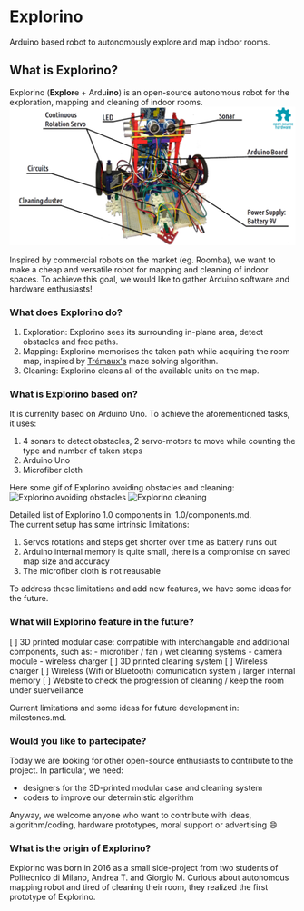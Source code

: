 # Explorino
Arduino based robot to autonomously explore and map indoor rooms.

## What is Explorino?
  Explorino (**Explor**e + Ardu**ino**) is an open-source autonomous robot for the exploration, mapping and cleaning of indoor rooms. 
  ![First Prototype Explorino](1.0/explorino_1.png "First Prototype Explorino")
  
  Inspired by commercial robots on the market (eg. Roomba), we want to make a cheap and versatile robot for mapping and cleaning of indoor spaces. 
  To achieve this goal, we would like to gather Arduino software and hardware enthusiasts!

### What does Explorino do?
  1. Exploration: Explorino sees its surrounding in-plane area, detect obstacles and free paths. 
  2. Mapping: Explorino memorises the taken path while acquiring the room map, inspired by [Trémaux's](https://en.wikipedia.org/wiki/Maze_solving_algorithm#Tr%C3%A9maux's_algorithm) maze solving algorithm.
  3. Cleaning: Explorino cleans all of the available units on the map.
  
 ### What is Explorino based on?
It is currenlty based on Arduino Uno. To achieve the aforementioned tasks, it uses:
  1. 4 sonars to detect obstacles, 2 servo-motors to move while counting the type and number of taken steps 
  2. Arduino Uno
  3. Microfiber cloth
  
Here some gif of Explorino avoiding obstacles and cleaning:
![Explorino avoiding obstacles](1.0/img/avoid_obstacle.gif "Explorino avoiding obstacles")
![Explorino cleaning](1.0/img/cleaning.gif "Explorino cleaning")

 Detailed list of Explorino 1.0 components in: 1.0/components.md.  
 The current setup has some intrinsic limitations:
 1. Servos rotations and steps get shorter over time as battery runs out
 2. Arduino internal memory is quite small, there is a compromise on saved map size and accuracy  
 3. The microfiber cloth is not reausable 

 To address these limitations and add new features, we have some ideas for the future.
 
### What will Explorino feature in the future?
  [ ] 3D printed modular case: compatible with interchangable and additional components, such as:
      - microfiber / fan / wet cleaning systems
      - camera module
      - wireless charger
  [ ] 3D printed cleaning system 
  [ ] Wireless charger
  [ ] Wireless (Wifi or Bluetooth) comunication system / larger internal memory
  [ ] Website to check the progression of cleaning / keep the room under suerveillance

 Current limitations and some ideas for future development in: milestones.md.

### Would you like to partecipate?
Today we are looking for other open-source enthusiasts to contribute to the project. 
In particular, we need:
* designers for the 3D-printed modular case and cleaning system 
* coders to improve our deterministic algorithm

Anyway, we welcome anyone who want to contribute with ideas, algorithm/coding, hardware prototypes, moral support or advertising
:smile:

### What is the origin of Explorino?
Explorino was born in 2016 as a small side-project from two students of Politecnico di Milano, Andrea T. and Giorgio M. 
Curious about autonomous mapping robot and tired of cleaning their room, they realized the first prototype of Explorino.



